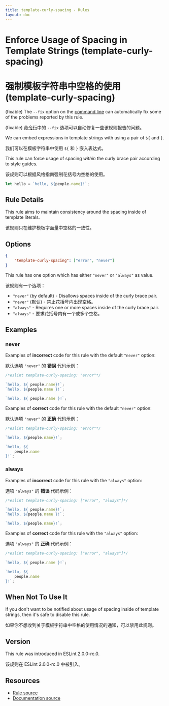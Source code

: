 ```yaml
---
title: template-curly-spacing - Rules
layout: doc
---
```

<!-- Note: No pull requests accepted for this file. See README.md in the root directory for details. -->

# Enforce Usage of Spacing in Template Strings (template-curly-spacing)

# 强制模板字符串中空格的使用 (template-curly-spacing)

(fixable) The `--fix` option on the [command line](../user-guide/command-line-interface#fix) can automatically fix some of the problems reported by this rule.

(fixable) [命令行](../user-guide/command-line-interface#fix)中的 `--fix` 选项可以自动修复一些该规则报告的问题。

We can embed expressions in template strings with using a pair of `${` and `}`.

我们可以在模板字符串中使用 `${` 和 `}` 嵌入表达式。

This rule can force usage of spacing _within_ the curly brace pair according to style guides.

该规则可以根据风格指南强制花括号内空格的使用。

```js
let hello = `hello, ${people.name}!`;
```

## Rule Details

This rule aims to maintain consistency around the spacing inside of template literals.

该规则只在维护模板字面量中空格的一致性。

## Options

```json
{
    "template-curly-spacing": ["error", "never"]
}
```

This rule has one option which has either `"never"` or `"always"` as value.

该规则有一个选项：

* `"never"` (by default) - Disallows spaces inside of the curly brace pair.
* `"never"` (默认) - 禁止花括号内出现空格。
* `"always"` - Requires one or more spaces inside of the curly brace pair.
* `"always"` - 要求花括号内有一个或多个空格。

## Examples

### never

Examples of **incorrect** code for this rule with the default `"never"` option:

默认选项 `"never"` 的 **错误** 代码示例：

```js
/*eslint template-curly-spacing: "error"*/

`hello, ${ people.name}!`;
`hello, ${people.name }!`;

`hello, ${ people.name }!`;
```

Examples of **correct** code for this rule with the default `"never"` option:

默认选项 `"never"` 的 **正确** 代码示例：

```js
/*eslint template-curly-spacing: "error"*/

`hello, ${people.name}!`;

`hello, ${
    people.name
}!`;
```

### always

Examples of **incorrect** code for this rule with the `"always"` option:

选项 `"always"` 的 **错误** 代码示例：

```js
/*eslint template-curly-spacing: ["error", "always"]*/

`hello, ${ people.name}!`;
`hello, ${people.name }!`;

`hello, ${people.name}!`;
```

Examples of **correct** code for this rule with the `"always"` option:

选项 `"always"` 的 **正确** 代码示例：

```js
/*eslint template-curly-spacing: ["error", "always"]*/

`hello, ${ people.name }!`;

`hello, ${
    people.name
}!`;
```

## When Not To Use It

If you don't want to be notified about usage of spacing inside of template strings, then it's safe to disable this rule.

如果你不想收到关于模板字符串中空格的使用情况的通知，可以禁用此规则。

## Version

This rule was introduced in ESLint 2.0.0-rc.0.

该规则在 ESLint 2.0.0-rc.0 中被引入。

## Resources

* [Rule source](https://github.com/eslint/eslint/tree/master/lib/rules/template-curly-spacing.js)
* [Documentation source](https://github.com/eslint/eslint/tree/master/docs/rules/template-curly-spacing.md)
